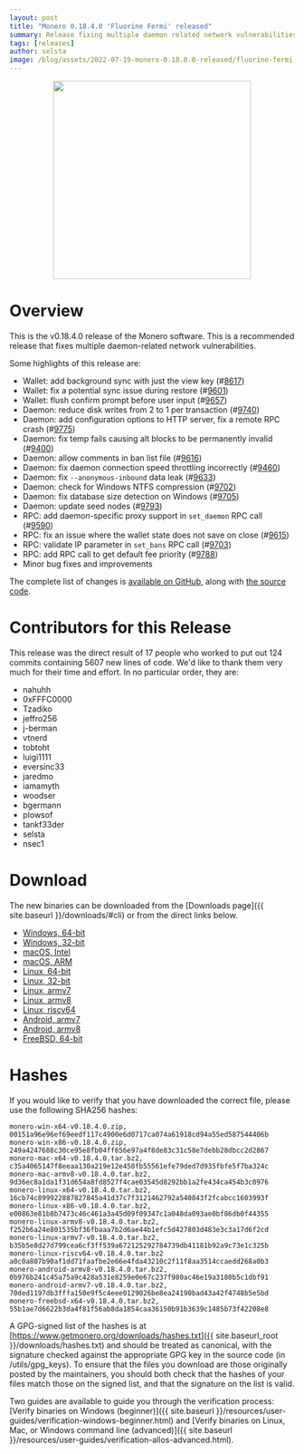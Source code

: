 ```yaml
---
layout: post
title: "Monero 0.18.4.0 'Fluorine Fermi' released"
summary: Release fixing multiple daemon related network vulnerabilities.
tags: [releases]
author: selsta
image: /blog/assets/2022-07-19-monero-0.18.0.0-released/fluorine-fermi.png
---
```


<div align="center">
  <img src="{{ page.image }}" width="350px">
</div>

# Overview

This is the v0.18.4.0 release of the Monero software. This is a recommended release that fixes multiple daemon-related network vulnerabilities.

Some highlights of this release are:

- Wallet: add background sync with just the view key (#[8617](https://github.com/monero-project/monero/pull/8617))
- Wallet: fix a potential sync issue during restore (#[9601](https://github.com/monero-project/monero/pull/9601))
- Wallet: flush confirm prompt before user input (#[9657](https://github.com/monero-project/monero/pull/9657))
- Daemon: reduce disk writes from 2 to 1 per transaction (#[9740](https://github.com/monero-project/monero/pull/9740))
- Daemon: add configuration options to HTTP server, fix a remote RPC crash (#[9775](https://github.com/monero-project/monero/pull/9775))
- Daemon: fix temp fails causing alt blocks to be permanently invalid (#[9400](https://github.com/monero-project/monero/pull/9400))
- Daemon: allow comments in ban list file (#[9616](https://github.com/monero-project/monero/pull/9616))
- Daemon: fix daemon connection speed throttling incorrectly (#[9460](https://github.com/monero-project/monero/pull/9460))
- Daemon: fix `--anonymous-inbound` data leak (#[9633](https://github.com/monero-project/monero/pull/9633))
- Daemon: check for Windows NTFS compression (#[9702](https://github.com/monero-project/monero/pull/9702))
- Daemon: fix database size detection on Windows (#[9705](https://github.com/monero-project/monero/pull/9705))
- Daemon: update seed nodes (#[9793](https://github.com/monero-project/monero/pull/9793))
- RPC: add daemon-specific proxy support in `set_daemon` RPC call (#[9590](https://github.com/monero-project/monero/pull/9590))
- RPC: fix an issue where the wallet state does not save on close (#[9615](https://github.com/monero-project/monero/pull/9615))
- RPC: validate IP parameter in `set_bans` RPC call (#[9703](https://github.com/monero-project/monero/pull/9703))
- RPC: add RPC call to get default fee priority (#[9788](https://github.com/monero-project/monero/pull/9788))
- Minor bug fixes and improvements

The complete list of changes is [available on GitHub](https://github.com/monero-project/monero/compare/v0.18.3.4...v0.18.4.0), along with [the source code](https://github.com/monero-project/monero/tree/v0.18.4.0).

# Contributors for this Release

This release was the direct result of 17 people who worked to put out 124 commits containing 5607 new lines of code. We'd like to thank them very much for their time and effort. In no particular order, they are:

- nahuhh
- 0xFFFC0000
- Tzadiko
- jeffro256
- j-berman
- vtnerd
- tobtoht
- luigi1111
- eversinc33
- jaredmo
- iamamyth
- woodser
- bgermann
- plowsof
- tankf33der
- selsta
- nsec1

# Download

The new binaries can be downloaded from the [Downloads page]({{ site.baseurl }}/downloads/#cli) or from the direct links below.

- [Windows, 64-bit](https://downloads.getmonero.org/cli/monero-win-x64-v0.18.4.0.zip)
- [Windows, 32-bit](https://downloads.getmonero.org/cli/monero-win-x86-v0.18.4.0.zip)
- [macOS, Intel](https://downloads.getmonero.org/cli/monero-mac-x64-v0.18.4.0.tar.bz2)
- [macOS, ARM](https://downloads.getmonero.org/cli/monero-mac-armv8-v0.18.4.0.tar.bz2)
- [Linux, 64-bit](https://downloads.getmonero.org/cli/monero-linux-x64-v0.18.4.0.tar.bz2)
- [Linux, 32-bit](https://downloads.getmonero.org/cli/monero-linux-x86-v0.18.4.0.tar.bz2)
- [Linux, armv7](https://downloads.getmonero.org/cli/monero-linux-armv7-v0.18.4.0.tar.bz2)
- [Linux, armv8](https://downloads.getmonero.org/cli/monero-linux-armv8-v0.18.4.0.tar.bz2)
- [Linux, riscv64](https://downloads.getmonero.org/cli/monero-linux-riscv64-v0.18.4.0.tar.bz2)
- [Android, armv7](https://downloads.getmonero.org/cli/monero-android-armv7-v0.18.4.0.tar.bz2)
- [Android, armv8](https://downloads.getmonero.org/cli/monero-android-armv8-v0.18.4.0.tar.bz2)
- [FreeBSD, 64-bit](https://downloads.getmonero.org/cli/monero-freebsd-x64-v0.18.4.0.tar.bz2)

# Hashes

If you would like to verify that you have downloaded the correct file, please use the following SHA256 hashes:

```
monero-win-x64-v0.18.4.0.zip, 00151a96e96ef69eedf117c4900e6d0717ca074a61918cd94a55ed587544406b
monero-win-x86-v0.18.4.0.zip, 249a4247688c30ce95e8fb04ff656e97a4f8de83c31c58e7debb28dbcc2d2867
monero-mac-x64-v0.18.4.0.tar.bz2, c35a4065147f8eeaa130a219e12e450fb55561efe79ded7d935fbfe5f7ba324c
monero-mac-armv8-v0.18.4.0.tar.bz2, 9d36ec8a1da1f31d654a8fd8527f4cae03545d8292bb1a2fe434ca454b3c0976
monero-linux-x64-v0.18.4.0.tar.bz2, 16cb74c899922887827845a41d37c7f3121462792a540843f2fcabcc1603993f
monero-linux-x86-v0.18.4.0.tar.bz2, e00863e81b8b7473c46c461a3a45d09f09347c1a048da093ae0bf86db0f44355
monero-linux-armv8-v0.18.4.0.tar.bz2, f252b6a24e801535bf36fbaaa7b2d6ae44b1efc5d427803d483e3c3a17d6f2cd
monero-linux-armv7-v0.18.4.0.tar.bz2, b35b5e8d27d799cea6cf3ff539a672125292784739db41181b92a9c73e1c325b
monero-linux-riscv64-v0.18.4.0.tar.bz2 a0c0a807b90af1dd71faafbe2e66e4fda43210c2f11f8aa3514ccaedd268a0b3
monero-android-armv8-v0.18.4.0.tar.bz2, 0b976b241c45a75a9c428a531e8259e0e67c237f980ac46e19a3180b5c1dbf91
monero-android-armv7-v0.18.4.0.tar.bz2, 70ded1197db3fffa150e9f5c4eee0129026be8ea24190bad43a42f4748b5e5bd
monero-freebsd-x64-v0.18.4.0.tar.bz2, 55b1ae7d6622b3da4f81f56ab8da1854caa36150b91b3639c1485b73f42208e8
```

A GPG-signed list of the hashes is at [https://www.getmonero.org/downloads/hashes.txt]({{ site.baseurl_root }}/downloads/hashes.txt) and should be treated as canonical, with the signature checked against the appropriate GPG key in the source code (in /utils/gpg_keys). To ensure that the files you download are those originally posted by the maintainers, you should both check that the hashes of your files match those on the signed list, and that the signature on the list is valid.

Two guides are available to guide you through the verification process: [Verify binaries on Windows (beginner)]({{ site.baseurl }}/resources/user-guides/verification-windows-beginner.html) and [Verify binaries on Linux, Mac, or Windows command line (advanced)]({{ site.baseurl }}/resources/user-guides/verification-allos-advanced.html).

